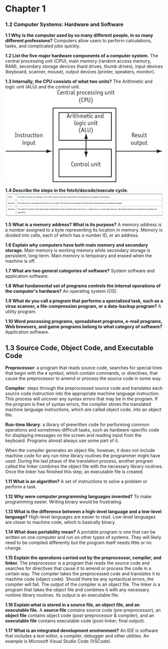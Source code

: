 # Chapter 1

### 1.2 Computer Systems: Hardware and Software
**1.1 Why is the computer used by so many different people, in so many different professions?**
Computers allow users to perform calculations, tasks, and complicated jobs quickly.

**1.2 List the five major hardware components of a computer system.**
The central processing unit (CPU), main memory (random access memory, RAM), secondary storage devices (hard drives, thumb drives), input devices (keyboard, scanner, mouse), output devices (printer, speakers, monitor).

**1.3 Internally, the CPU consists of what two units?**
The Arithmetic and logic unit (ALU) and the control unit.
![35a9d1c5.png](../attachments/35a9d1c5.png)

**1.4 Describe the steps in the fetch/decode/execute cycle.** 
![a45da0b0.png](../attachments/a45da0b0.png)

**1.5 What is a memory address? What is its purpose?**
A memory address is a number assigned to a byte representing its location in memory. Memory is divided into cells, each of which has a number ID, or an address.

**1.6 Explain why computers have both main memory and secondary storage.**
Main memory is working memory while secondary storage is persistent, long-term. Main memory is temporary and erased when the machine is off. 

**1.7 What are two general categories of software?**
System software and application software.

**1.8 What fundamental set of programs controls the internal operations of the computer's hardware?**
An operating system (OS).

**1.9 What do you call a program that performs a specialized task, such as a virus scanner, a file-compression program, or a data-backup program?**
A utility program.

**1.10 Word processing programs, spreadsheet programs, e-mail programs, Web browsers, and game programs belong to what category of software?**
Application software.





## 1.3 Source Code, Object Code, and Executable Code

**Preprocessor**: a program that reads source code, searches for special lines that begin with the `#` symbol, which contain commands, or directives, that cause the preprocessor to amend or process the source code in some way.

**Compiler**: steps through the preprocessed source code and translates each source code instruction into the appropriate machine language instruction. This process will uncover any syntax errors that may be in the program. If the program is free of syntax errors, the compiler stores the translated machine language instructions, which are called object code, into an object file.

**Run-time library**: a library of prewritten code for performing common operations and sometimes-difficult tasks, such as hardware-specific code for displaying messages on the screen and reading input from the keyboard. Programs almost always use some part of it.

When the compiler generates an object file, however, it does not include machine code for any run-time library routines the programmer might have used. During the last phase of the translation process, another program called the linker combines the object file with the necessary library routines. Once the linker has finished this step, an executable file is created.

**1.11 What is an algorithm?**
A set of instructions to solve a problem or perform a task.

**1.12 Why were computer programming languages invented?**
To make programming easier. Writing binary would be frustrating.

**1.13 What is the difference between a high-level language and a low-level language?**
High-level languages are easier to read. Low-level languages are closer to machine code, which is basically binary.

**1.14 What does portability mean?**
A portable program is one that can be written on one computer and run on other types of systems. They will likely need to be compiled differently but the program itself needs little or no change.

**1.15 Explain the operations carried out by the preprocessor, compiler, and linker.**
The preprocessor is a program that reads the source code and searches for directives that cause it to amend or process the code in a certain way. The compiler takes the preprocessed code and translates it to machine code (object code). Should there be any syntactical errors, the compiler will fail. The output of the compiler is an object file. The linker is a program that takes the object file and combines it with any necessary runtime library routines. Its output is an executable file.

**1.16 Explain what is stored in a source file, an object file, and an executable file.**
A **source file** contains source code (pre-preprocessor), an **object file** contains object code (post-preprocessor & compiler), and an **executable file** contains executable code (post-linker; final output). 

**1.17 What is an integrated development environment?**
An IDE is software that includes a text editor, a compiler, debugger and other utilities. An example is Microsoft Visual Studio Code (VSCode).









